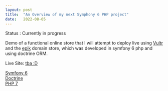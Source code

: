 ```yaml
---
layout: post
title:  "An Overview of my next Symphony 6 PHP project"
date:   2022-08-05 
---
```


Status : Currently in progress

Demo of a functional online store that I will attempt to deploy live using <a href='https://www.vultr.com/'>Vultr</a> and the <a href='https://www.epik.com//'>epik</a> domain store, which was developed in symfony 6 php and using doctrine ORM.

Live Site: <a href=''> tba :D </a>

<a href='https://symfony.com/doc/current/index.html ' > Symfony 6</a>
<br>
<a href=' https://www.doctrine-project.org/projects/doctrine-orm/en/current/tutorials/getting-started.html'> Doctrine </a>
<br>
<a href=' https://www.php.net/docs.php' > PHP 7</a>
<br>
